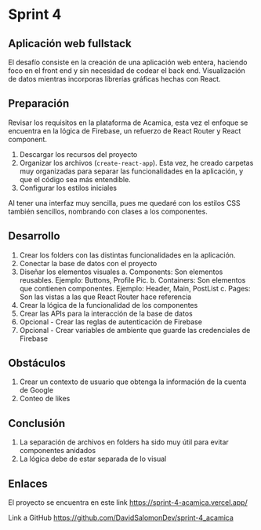 # Sprint 4

## Aplicación web fullstack

El desafío consiste en la creación de una aplicación web entera, haciendo foco en el front end y sin necesidad de codear el back end. Visualización de datos mientras incorporas librerías gráficas hechas con React.

## Preparación

Revisar los requisitos en la plataforma de Acamica, esta vez el enfoque se encuentra en la lógica de Firebase, un refuerzo de React Router y React component.

1. Descargar los recursos del proyecto
2. Organizar los archivos (`create-react-app`). Esta vez, he creado carpetas muy organizadas para separar las funcionalidades en la aplicación, y que el código sea más entendible.
3. Configurar los estilos iniciales

Al tener una interfaz muy sencilla, pues me quedaré con los estilos CSS también sencillos, nombrando con clases a los componentes.

## Desarrollo

1. Crear los folders con las distintas funcionalidades en la aplicación.
2. Conectar la base de datos con el proyecto
3. Diseñar los elementos visuales
   a. Components: Son elementos reusables. Ejemplo: Buttons, Profile Pic.
   b. Containers: Son elementos que contienen componentes. Ejemplo: Header, Main, PostList
   c. Pages: Son las vistas a las que React Router hace referencia
4. Crear la lógica de la funcionalidad de los componentes
5. Crear las APIs para la interacción de la base de datos
6. Opcional - Crear las reglas de autenticación de Firebase
7. Opcional - Crear variables de ambiente que guarde las credenciales de Firebase

## Obstáculos

1. Crear un contexto de usuario que obtenga la información de la cuenta de Google
2. Conteo de likes

## Conclusión

1. La separación de archivos en folders ha sido muy útil para evitar componentes anidados
2. La lógica debe de estar separada de lo visual

## Enlaces

El proyecto se encuentra en este link <https://sprint-4-acamica.vercel.app/>

Link a GitHub <https://github.com/DavidSalomonDev/sprint-4_acamica>

